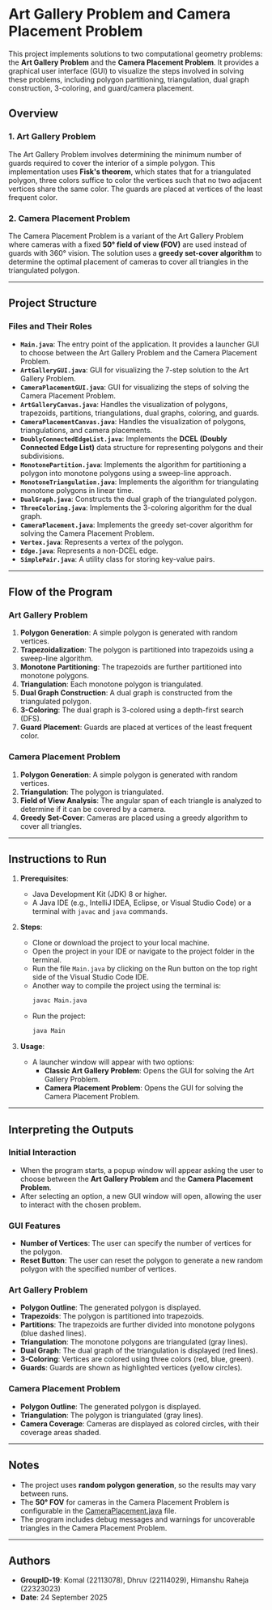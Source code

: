 # Art Gallery Problem and Camera Placement Problem

This project implements solutions to two computational geometry problems: the **Art Gallery Problem** and the **Camera Placement Problem**. It provides a graphical user interface (GUI) to visualize the steps involved in solving these problems, including polygon partitioning, triangulation, dual graph construction, 3-coloring, and guard/camera placement.

## Overview

### 1. **Art Gallery Problem**
The Art Gallery Problem involves determining the minimum number of guards required to cover the interior of a simple polygon. This implementation uses **Fisk's theorem**, which states that for a triangulated polygon, three colors suffice to color the vertices such that no two adjacent vertices share the same color. The guards are placed at vertices of the least frequent color.

### 2. **Camera Placement Problem**
The Camera Placement Problem is a variant of the Art Gallery Problem where cameras with a fixed **50° field of view (FOV)** are used instead of guards with 360° vision. The solution uses a **greedy set-cover algorithm** to determine the optimal placement of cameras to cover all triangles in the triangulated polygon.

---

## Project Structure

### Files and Their Roles

- **`Main.java`**: The entry point of the application. It provides a launcher GUI to choose between the Art Gallery Problem and the Camera Placement Problem.
- **`ArtGalleryGUI.java`**: GUI for visualizing the 7-step solution to the Art Gallery Problem.
- **`CameraPlacementGUI.java`**: GUI for visualizing the steps of solving the Camera Placement Problem.
- **`ArtGalleryCanvas.java`**: Handles the visualization of polygons, trapezoids, partitions, triangulations, dual graphs, coloring, and guards.
- **`CameraPlacementCanvas.java`**: Handles the visualization of polygons, triangulations, and camera placements.
- **`DoublyConnectedEdgeList.java`**: Implements the **DCEL (Doubly Connected Edge List)** data structure for representing polygons and their subdivisions.
- **`MonotonePartition.java`**: Implements the algorithm for partitioning a polygon into monotone polygons using a sweep-line approach.
- **`MonotoneTriangulation.java`**: Implements the algorithm for triangulating monotone polygons in linear time.
- **`DualGraph.java`**: Constructs the dual graph of the triangulated polygon.
- **`ThreeColoring.java`**: Implements the 3-coloring algorithm for the dual graph.
- **`CameraPlacement.java`**: Implements the greedy set-cover algorithm for solving the Camera Placement Problem.
- **`Vertex.java`**: Represents a vertex of the polygon.
- **`Edge.java`**: Represents a non-DCEL edge.
- **`SimplePair.java`**: A utility class for storing key-value pairs.

---

## Flow of the Program

### Art Gallery Problem
1. **Polygon Generation**: A simple polygon is generated with random vertices.
2. **Trapezoidalization**: The polygon is partitioned into trapezoids using a sweep-line algorithm.
3. **Monotone Partitioning**: The trapezoids are further partitioned into monotone polygons.
4. **Triangulation**: Each monotone polygon is triangulated.
5. **Dual Graph Construction**: A dual graph is constructed from the triangulated polygon.
6. **3-Coloring**: The dual graph is 3-colored using a depth-first search (DFS).
7. **Guard Placement**: Guards are placed at vertices of the least frequent color.

### Camera Placement Problem
1. **Polygon Generation**: A simple polygon is generated with random vertices.
2. **Triangulation**: The polygon is triangulated.
3. **Field of View Analysis**: The angular span of each triangle is analyzed to determine if it can be covered by a camera.
4. **Greedy Set-Cover**: Cameras are placed using a greedy algorithm to cover all triangles.

---

## Instructions to Run

1. **Prerequisites**:
   - Java Development Kit (JDK) 8 or higher.
   - A Java IDE (e.g., IntelliJ IDEA, Eclipse, or Visual Studio Code) or a terminal with `javac` and `java` commands.

2. **Steps**:
   - Clone or download the project to your local machine.
   - Open the project in your IDE or navigate to the project folder in the terminal.
   - Run the file `Main.java` by clicking on the Run button on the top right side of the Visual Studio Code IDE.
   - Another way to compile the project using the terminal is:
     ```bash
     javac Main.java
     ```
   - Run the project:
     ```bash
     java Main
     ```

3. **Usage**:
   - A launcher window will appear with two options:
     - **Classic Art Gallery Problem**: Opens the GUI for solving the Art Gallery Problem.
     - **Camera Placement Problem**: Opens the GUI for solving the Camera Placement Problem.

---

## Interpreting the Outputs

### Initial Interaction
- When the program starts, a popup window will appear asking the user to choose between the **Art Gallery Problem** and the **Camera Placement Problem**.
- After selecting an option, a new GUI window will open, allowing the user to interact with the chosen problem.

### GUI Features
- **Number of Vertices**: The user can specify the number of vertices for the polygon.
- **Reset Button**: The user can reset the polygon to generate a new random polygon with the specified number of vertices.

### Art Gallery Problem
- **Polygon Outline**: The generated polygon is displayed.
- **Trapezoids**: The polygon is partitioned into trapezoids.
- **Partitions**: The trapezoids are further divided into monotone polygons (blue dashed lines).
- **Triangulation**: The monotone polygons are triangulated (gray lines).
- **Dual Graph**: The dual graph of the triangulation is displayed (red lines).
- **3-Coloring**: Vertices are colored using three colors (red, blue, green).
- **Guards**: Guards are shown as highlighted vertices (yellow circles).

### Camera Placement Problem
- **Polygon Outline**: The generated polygon is displayed.
- **Triangulation**: The polygon is triangulated (gray lines).
- **Camera Coverage**: Cameras are displayed as colored circles, with their coverage areas shaded.

---

## Notes
- The project uses **random polygon generation**, so the results may vary between runs.
- The **50° FOV** for cameras in the Camera Placement Problem is configurable in the [CameraPlacement.java](http://_vscodecontentref_/1) file.
- The program includes debug messages and warnings for uncoverable triangles in the Camera Placement Problem.

---

## Authors
- **GroupID-19**: Komal (22113078), Dhruv (22114029), Himanshu Raheja (22323023)
- **Date**: 24 September 2025